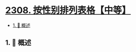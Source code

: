 # [2308. 按性别排列表格【中等】](https://github.com/Tdahuyou/TNotes.leetcode/tree/main/notes/2308.%20%E6%8C%89%E6%80%A7%E5%88%AB%E6%8E%92%E5%88%97%E8%A1%A8%E6%A0%BC%E3%80%90%E4%B8%AD%E7%AD%89%E3%80%91)

<!-- region:toc -->

- [1. 📝 概述](#1--概述)

<!-- endregion:toc -->

## 1. 📝 概述
